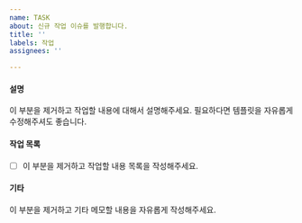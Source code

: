```yaml
---
name: TASK
about: 신규 작업 이슈를 발행합니다.
title: ''
labels: 작업
assignees: ''

---
```


#### 설명

이 부분을 제거하고 작업할 내용에 대해서 설명해주세요.
필요하다면 템플릿을 자유롭게 수정해주셔도 좋습니다.

#### 작업 목록

- [ ] 이 부분을 제거하고 작업할 내용 목록을 작성해주세요.

#### 기타

이 부분을 제거하고 기타 메모할 내용을 자유롭게 작성해주세요.

